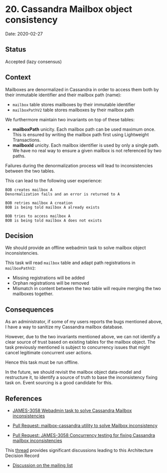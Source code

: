 # 20. Cassandra Mailbox object consistency

Date: 2020-02-27

## Status

Accepted (lazy consensus)

## Context

Mailboxes are denormalized in Cassandra in order to access them both by their immutable identifier and their mailbox 
path (name):

 - `mailbox` table stores mailboxes by their immutable identifier
 - `mailboxPathV2` table stores mailboxes by their mailbox path

We furthermore maintain two invariants on top of these tables:
 - **mailboxPath** unicity. Each mailbox path can be used maximum once. This is ensured by writing the mailbox path first
 using Lightweight Transactions.
 - **mailboxId** unicity. Each mailbox identifier is used by only a single path. We have no real way to ensure a given mailbox
 is not referenced by two paths.

Failures during the denormalization process will lead to inconsistencies between the two tables.

This can lead to the following user experience:

```
BOB creates mailbox A
Denormalization fails and an error is returned to A

BOB retries mailbox A creation
BOB is being told mailbox A already exists

BOB tries to access mailbox A
BOB is being told mailbox A does not exists
```

## Decision

We should provide an offline webadmin task to solve mailbox object inconsistencies.

This task will read `mailbox` table and adapt path registrations in `mailboxPathV2`:
 - Missing registrations will be added
 - Orphan registrations will be removed
 - Mismatch in content between the two table will require merging the two mailboxes together.

## Consequences

As an administrator, if some of my users reports the bugs mentioned above, I have a way to sanitize my Cassandra 
mailbox database.

However, due to the two invariants mentioned above, we can not identify a clear source of trust based on existing 
tables for the mailbox object. The task previously mentioned is subject to concurrency issues that might cancel 
legitimate concurrent user actions.

Hence this task must be run offline.

In the future, we should revisit the mailbox object data-model and restructure it, to identify a source of truth to 
base the inconsistency fixing task on. Event sourcing is a good candidate for this.

## References

* [JAMES-3058 Webadmin task to solve Cassandra Mailbox inconsistencies](https://issues.apache.org/jira/browse/JAMES-3058)

* [Pull Request: mailbox-cassandra utility to solve Mailbox inconsistency](https://github.com/linagora/james-project/pull/3110)

* [Pull Request: JAMES-3058 Concurrency testing for fixing Cassandra mailbox inconsistencies](https://github.com/linagora/james-project/pull/3130)

This [thread](https://github.com/linagora/james-project/pull/3130#discussion_r383349596) provides significant discussions leading to this Architecture Decision Record

* [Discussion on the mailing list](https://www.mail-archive.com/server-dev@james.apache.org/msg64432.html)